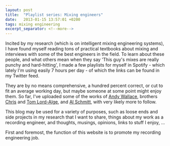 ```yaml
---
layout: post
title:  "Playlist series: Mixing engineers"
date:   2013-01-15 13:57:01 +0200
tags: mixing engineering
excerpt_separator: <!--more-->
---
```


Incited by my research (which is on intelligent mixing engineering systems), I have found myself reading tons of practical textbooks about mixing and interviews with some of the best engineers in the field. To learn about these people, and what others mean when they say 'This guy's mixes are really punchy and hard-hitting', I made a few playlists for myself in Spotify - which lately I'm using easily 7 hours per day - of which the links can be found in my Twitter feed. 

They are by no means comprehensive, a hundred percent correct, or cut to fit an average working day, but maybe someone at some point might enjoy them. So far, I've uploaded some of the works of [Andy Wallace](http://en.wikipedia.org/wiki/Andy_Wallace_(producer)), brothers [Chris](http://en.wikipedia.org/wiki/Chris_Lord-Alge) and [Tom Lord-Alge](http://en.wikipedia.org/wiki/Tom_Lord-Alge), and [Al Schmitt](http://en.wikipedia.org/wiki/Al_Schmitt), with very likely more to follow. 

This blog may be used for a variety of purposes, such as loose ends and side projects in my research that I want to share, things about my work as a recording engineer, and thoughts, musings, opinions, links to stuff I enjoy, ... 

First and foremost, the function of this website is to promote my recording engineering job. 

